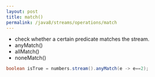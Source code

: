 ```yaml
---
layout: post
title: match()
permalink: /java8/streams/operations/match
---
```


* check whether a certain predicate matches the stream.
* anyMatch()
* allMatch()
* noneMatch()

```java
boolean isTrue = numbers.stream().anyMatch(e -> e==2);
```
